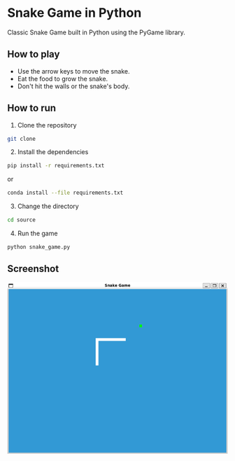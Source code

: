# Snake Game in Python
Classic Snake Game built in Python using the PyGame library.

## How to play
- Use the arrow keys to move the snake.
- Eat the food to grow the snake.
- Don't hit the walls or the snake's body.

## How to run
1. Clone the repository
```bash
git clone
```

2. Install the dependencies
```bash
pip install -r requirements.txt
```

or

```bash
conda install --file requirements.txt
```

3. Change the directory
```bash
cd source
```

4. Run the game
```bash
python snake_game.py
```

## Screenshot
![Snake Game](snake_game_preview.png)